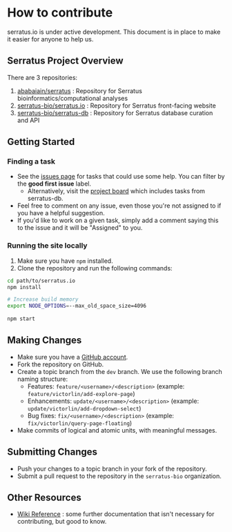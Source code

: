 # How to contribute

serratus.io is under active development. This document is in place to make it easier for anyone to help us.

## Serratus Project Overview

There are 3 repositories:

1. [ababaiain/serratus](https://github.com/ababaiain/serratus) : Repository for Serratus bioinformatics/computational analyses
2. [serratus-bio/serratus.io](https://github.com/serratus-bio/serratus.io) : Repository for Serratus front-facing website
3. [serratus-bio/serratus-db](https://github.com/serratus-bio/serratus-db) : Repository for Serratus database curation and API

## Getting Started

### Finding a task

- See the [issues page](https://github.com/serratus-bio/serratus.io/issues) for tasks that could use some help. You can filter by the **good first issue** label.
    - Alternatively, visit the [project board](https://github.com/orgs/serratus-bio/projects/1?fullscreen=true) which includes tasks from serratus-db.
- Feel free to comment on any issue, even those you're not assigned to if you have a helpful suggestion.
- If you'd like to work on a given task, simply add a comment saying this to the issue and it will be "Assigned" to you.

### Running the site locally

1. Make sure you have `npm` installed.
2. Clone the repository and run the following commands:

```sh
cd path/to/serratus.io
npm install

# Increase build memory
export NODE_OPTIONS=--max_old_space_size=4096
 
npm start
```

## Making Changes

- Make sure you have a [GitHub account](https://github.com/join).
- Fork the repository on GitHub.
- Create a topic branch from the `dev` branch. We use the following branch naming structure:
    - Features: `feature/<username>/<description>` (example: `feature/victorlin/add-explore-page`)
    - Enhancements: `update/<username>/<description>` (example: `update/victorlin/add-dropdown-select`)
    - Bug fixes: `fix/<username>/<description>` (example: `fix/victorlin/query-page-floating`)
- Make commits of logical and atomic units, with meaningful messages.

## Submitting Changes

- Push your changes to a topic branch in your fork of the repository.
- Submit a pull request to the repository in the `serratus-bio` organization.

## Other Resources

- [Wiki Reference](https://github.com/serratus-bio/serratus.io/wiki) : some further documentation that isn't necessary for contributing, but good to know.
